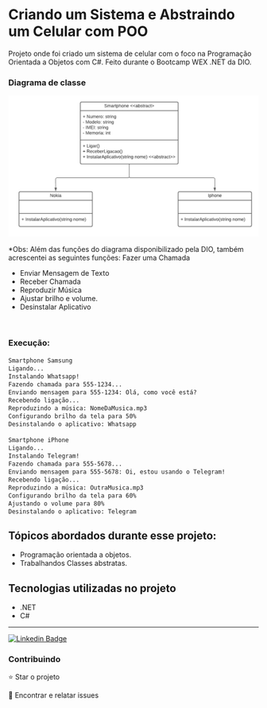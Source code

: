 # Criando um Sistema e Abstraindo um Celular com POO

<p>Projeto onde foi criado um sistema de celular com o foco na Programação Orientada a Objetos com C#. Feito durante o Bootcamp WEX .NET da DIO.</p>

### Diagrama de classe

<img src="diagrama.png">

*Obs: Além das funções do diagrama disponibilizado pela DIO, também acrescentei as seguintes funções:
Fazer uma Chamada
- Enviar Mensagem de Texto
- Receber Chamada 
- Reproduzir Música
 - Ajustar brilho e volume.
- Desinstalar Aplicativo

<br>

### Execução:
```
Smartphone Samsung
Ligando...
Instalando Whatsapp!
Fazendo chamada para 555-1234...
Enviando mensagem para 555-1234: Olá, como você está?
Recebendo ligação...
Reproduzindo a música: NomeDaMusica.mp3
Configurando brilho da tela para 50%
Desinstalando o aplicativo: Whatsapp

Smartphone iPhone
Ligando...
Instalando Telegram!
Fazendo chamada para 555-5678...
Enviando mensagem para 555-5678: Oi, estou usando o Telegram!
Recebendo ligação...
Reproduzindo a música: OutraMusica.mp3
Configurando brilho da tela para 60%
Ajustando o volume para 80%
Desinstalando o aplicativo: Telegram
```

## Tópicos abordados durante esse projeto:
* Programação orientada a objetos.
* Trabalhandos Classes abstratas.



## Tecnologias utilizadas no projeto
* .NET
* C#

<hr>

[![Linkedin Badge](https://img.shields.io/badge/-JeanCarlo-blue?style=flat-square&logo=Linkedin&logoColor=white&link=https://www.linkedin.com/in/jeancarlotorre619b/)](https://www.linkedin.com/in/jeancarlotorre619b/)

<h3>Contribuindo</h3>

⭐️ Star o projeto

🐛 Encontrar e relatar issues
